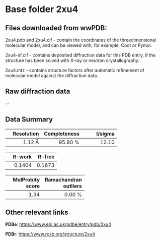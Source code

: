 # Base folder 2xu4

## Files downloaded from wwPDB:

2xu4.pdb and 2xu4.cif - contain the coordinates of the threedimensional molecular model, and can be viewed with, for example, Coot or Pymol.

2xu4-sf.cif - contains deposited diffraction data for this PDB entry, if the structure has been solved with X-ray or neutron crystallography.

2xu4.mtz - contains structure factors after automatic refinement of molecular model against the diffraction data.

## Raw diffraction data

--<br> 

## Data Summary
|   | Resolution | Completeness| I/sigma |
|---|-------------:|----------------:|--------------:|
|   |1.12 Å|95.80 %|<img width=50/>12.10|

|   | **R-work**| **R-free**   
|---|-------------:|----------------:|           
||0.1404|0.1673|

|   |**MolProbity<br>score**| **Ramachandran<br>outliers** 
|---|-------------:|----------------:|
||1.34|0.00 %|

## Other relevant links 
**PDBe**:  https://www.ebi.ac.uk/pdbe/entry/pdb/2xu4
 
**PDBr**: https://www.rcsb.org/structure/2xu4 

